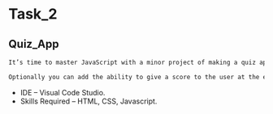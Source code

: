 # Task_2

## Quiz_App

```sh
It’s time to master JavaScript with a minor project of making a quiz application. 

```
```sh
Optionally you can add the ability to give a score to the user at the end of the game, if the score is above a threshold value you declare the player to be a winner, using some gifs corresponding to winning and losing the game. This can be a very interesting project to work on.
```

* IDE – Visual Code Studio. 
* Skills Required – HTML, CSS, Javascript.
